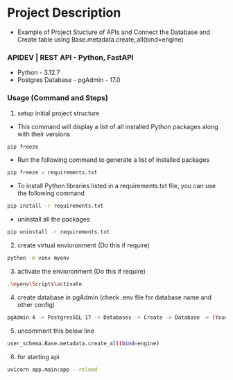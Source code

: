 # Project Description
- Example of Project Stucture of APIs and Connect the Database and Create table using Base.metadata.create_all(bind=engine)

### APIDEV | REST API - Python, FastAPI
- Python - 3.12.7
- Postgres Database - pgAdmin - 17.0


### Usage (Command and Steps)

1. setup initial project structure
- This command will display a list of all installed Python packages along with their versions
```bash
pip freeze
```
- Run the following command to generate a list of installed packages
```bash
pip freeze > requirements.txt
```
- To install Python libraries listed in a requirements.txt file, you can use the following command
```bash
pip install -r requirements.txt
```
- uninstall all the packages
```bash
pip uninstall -r requirements.txt
```

2. create virtual envioronment (Do this if require)
```bash
python -m venv myenv
```
3. activate the envioronment (Do this if require)
```bash
.\myenv\Scripts\activate
```

4. create database in pgAdmin (check .env file for database name and other config)
```bash
pgAdmin 4 -> PostgresSQL 17 -> Databases -> Create -> Database -> (Your Database Name)
```

5. uncomment this below line
```bash
user_schema.Base.metadata.create_all(bind=engine)
```

6. for starting api
```bash
uvicorn app.main:app --reload
```